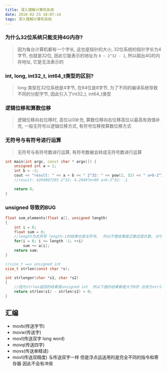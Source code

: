 ```yaml
---
title: 深入理解计算机系统
date: 2018-02-25 18:07:14
tags: 深入理解计算机系统
---
```


### 为什么32位系统只能支持4G内存?
> 因为每台计算机都有一个字长, 这也是指针的大小, 32位系统的指针字长为4字节, 也就是32位, 因此它能表示的地址为 `0 ~ 2^32 - 1`, 所以超出4G的内存地址, 它是无法表示的

### int, long, int32_t, int64_t类型的区别?
> long 类型在32位系统是4字节, 在64位是8字节, 为了不同的编译系统导致不同的分配字节, 因此引入了int32_t, int64_t类型

### 逻辑位移和算数位移
> 逻辑位移向右位移时, 高位以0补充, 算数位移向右位移高位以最高有效值补充, 一般无符号以逻辑位移方式, 有符号位移按算数位移方式

### 无符号与有符号进行运算
> 无符号与有符号数进行运算, 有符号数被会转成无符号数进行运算
```cpp
int main(int argc, const char * argv[]) {
    unsigned int a = 1;
    int b = -2;
    cout << "result: " << a + b << " 2^32: " << pow(2, 32) << " a+b-2^32: " << a + b - pow(2, 32) << endl;
    //result: 4294967295 2^32: 4.29497e+09 a+b-2^32: -1

    return 0;
}
```

### unsigned 导致的BUG
```c
float sum_elements(float a[], unsigned length)  
{  
    int i = 0;  
    float sum = 0;  
    //length为无符号 length-1的结果也是无符号,  所以不管结果是正数还是负数, 对于程序猿而言都是大于0的
    for(i = 0; i <= length -1; ++i)  
        sum += a[i];  
    return sum;  
}  

//size_t ==> unsigned int
size_t strlen(const char *s); 

int strlonger(char *s1, char *s2)  
{  
    //因为strlen返回的结果是unsigned int  所以下面的结果都是大于0的 应改为strlen(s1) > strlen(s2)
    return strlen(s1) - strlen(s2) > 0;  
}  
```

## 汇编

- movb(传送字节)
- movw(传送字)
- movl(传送双字 long  word)
- movq(传送四字)
- movs(传送单精读)
- movl(传送双精度) 与传送双字一样 但是浮点运送用的是完全不同的指令和寄存器 因此不会有冲突